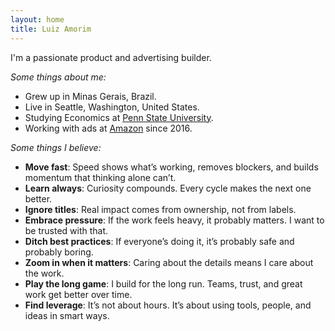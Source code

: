 ```yaml
---
layout: home
title: Luiz Amorim
---
```

I'm a passionate product and advertising builder.

_Some things about me:_

- Grew up in Minas Gerais, Brazil.
- Live in Seattle, Washington, United States.
- Studying Economics at [Penn State University](https://www.psu.edu/).
- Working with ads at [Amazon](https://www.linkedin.com/in/luizamorim/) since 2016.

_Some things I believe:_

- **Move fast**: Speed shows what’s working, removes blockers, and builds momentum that thinking alone can’t.
- **Learn always**: Curiosity compounds. Every cycle makes the next one better.
- **Ignore titles**: Real impact comes from ownership, not from labels.
- **Embrace pressure**: If the work feels heavy, it probably matters. I want to be trusted with that.
- **Ditch best practices**: If everyone’s doing it, it’s probably safe and probably boring.
- **Zoom in when it matters**: Caring about the details means I care about the work.
- **Play the long game**: I build for the long run. Teams, trust, and great work get better over time.
- **Find leverage**: It’s not about hours. It’s about using tools, people, and ideas in smart ways.
